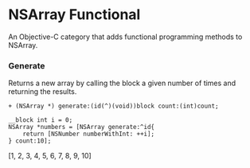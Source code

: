 # NSArray Functional

An Objective-C category that adds functional programming methods to NSArray.

### Generate

Returns a new array by calling the block a given number of times and returning the results.

`+ (NSArray *) generate:(id(^)(void))block count:(int)count;`

```
__block int i = 0;
NSArray *numbers = [NSArray generate:^id{
    return [NSNumber numberWithInt: ++i];
} count:10];
````
[1, 2, 3, 4, 5, 6, 7, 8, 9, 10]
